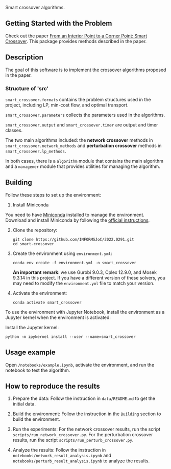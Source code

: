 Smart crossover algorithms.

## Getting Started with the Problem

Check out the paper [From an Interior Point to a Corner Point: Smart Crossover](https://arxiv.org/abs/2102.09420/).
This package provides methods described in the paper.


## Description

The goal of this software is to implement the crossover algorithms proposed in the paper.

### Structure of 'src'

`smart_crossover.formats` contains the problem structures used in the project, including LP, min-cost flow, and optimal transport.

`smart_crossover.parameters` collects the parameters used in the algorithms.

`smart_crossover.output` and `smart_crossover.timer` are output and timer classes.

The two main algorithms included:
the **network crossover** methods in 
`smart_crossover.network_methods` and **perturbation crossover**
methods in `smart_crossover.lp_methods`. 

In both cases, there is a `algorithm` module that contains the main algorithm
and a `managemer` module that provides utilities for managing the algorithm.



## Building

Follow these steps to set up the environment:

1. Install Miniconda

You need to have [Miniconda](https://docs.conda.io/en/latest/miniconda.html) installed to manage the environment. Download and install Miniconda by following the [official instructions](https://docs.conda.io/en/latest/miniconda.html).

2. Clone the repository:
   ```
   git clone https://github.com/INFORMSJoC/2022.0291.git
   cd smart-crossover
   ```
3. Create the environment using `environment.yml`:
   ```
   conda env create -f environment.yml -n smart_crossover
   ```
   **An important remark**: we use Gurobi 9.0.3, Cplex 12.9.0, and Mosek 9.3.14 in this project. If you have a different version of these solvers, you may need to modify the `environment.yml` file to match your version.
   
4. Activate the environment:
   ```
   conda activate smart_crossover
   ```

To use the environment with Jupyter Notebook, install the environment as a Jupyter kernel when the environment is activated:

Install the Jupyter kernel:
  ```
  python -m ipykernel install --user --name=smart_crossover  
  ```


## Usage example

Open `/notebooks/example.ipynb`, activate the environment, and run the notebook to test the algorithm.


## How to reproduce the results

1. Prepare the data:
   Follow the instruction in `data/README.md` to get the initial data.

2. Build the environment:
   Follow the instruction in the `Building` section to build the environment.

3. Run the experiments:
   For the network crossover results, run the script `scripts/run_network_crossover.py`.
   For the perturbation crossover results, run the script `scripts/run_perturb_crossover.py`.

4. Analyze the results:
   Follow the instruction in `notebooks/network_result_analysis.ipynb` and `notebooks/perturb_result_analysis.ipynb` to analyze the results.
